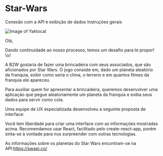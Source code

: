 # Star-Wars
Conexão com a API e exibição de dados
Instruções gerais


![Image of Yaktocat](https://ci5.googleusercontent.com/proxy/QzGJQb5HGU9rQUC-hdD6yFrMjUNne6IO18P7BI_oHDfEpveyUINi_wNvd9urrZBeb7kQwsbnIAyB9ihlzA3aAKgRuQYfwyPwXToCJHQra9NiFFOEu6q1xudbvC9P_HNbOFCNyhEzUaMqAMPhyCWBIPlmAcDJNheshg=s0-d-e1-ft#http://img.americanas.com.br/gentegestao/2018/Com-interna/G&G/Recrutamento/Desafio_Star-Wars_front.png)

Olá,



Dando continuidade ao nosso processo, temos um desafio para te propor! \o/



A B2W gostaria de fazer uma brincadeira com seus associados, que são aficionados por Star Wars. O jogo consiste em, dado um planeta aleatório da franquia, exibir como seria o clima, o terreno e em quantos filmes da franquia ele apareceu.



Para auxiliar quem for apresentar a brincadeira, queremos desenvolver uma aplicação que pegue aleatoriamente um planeta da franquia e exiba seus dados para servir como cola. 



Uma equipe de UX especializada desenvolveu a seguinte proposta de interface:



Você tem liberdade para criar uma interface com as informações mostradas acima. Recomendamos usar React, facilitado pelo create-react-app, porém sinta-se à vontade para nos surpreender com outras tecnologias.



As informações sobre os planetas do Star Wars encontram-se na API:https://swapi.co/

